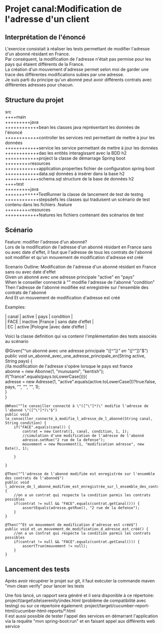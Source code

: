 # Projet canal:Modification de l'adresse d'un client
 
## Interprétation de l'énoncé
L'exercice consistait à réaliser les tests permettant de modifier l'adresse d'un abonné résidant en France.  
Par conséquent, la modification de l'adresse n'était pas permise pour les pays qui étaient différents de la France.  
La création d'un mouvement d'adresse permet selon moi de garder une trace des différentes modifications subies par une adresse.  
Je suis parti du principe qu'un abonné peut avoir différents contrats avec différentes adresses pour chacun.    

## Structure du projet
src  
++++main  
+++++++++java  
++++++++++++bean       les classes java représentant les données de l'énoncé  
++++++++++++controller les services rest permettant de mettre à jour les données  
++++++++++++service    les service permettant de mettre à jour les données  
++++++++++++dao        les entités interagissant avec la BDD h2  
++++++++++++project    la classe de démarrage Spring boot  
+++++++++resources  
++++++++++++application.properties  fichier de configuration spring boot  
++++++++++++data.sql                données à insérer dans la base h2  
++++++++++++schema.sql              structure de la base de données h2  
++++test  
+++++++++java  
++++++++++++TestRunner     la classe de lancement de test de testng  
++++++++++++stepsdefs      les classes qui traduisent un scénario de test contenu dans les fichiers .feature  
+++++++++resources  
++++++++++++features       les fichiers contenant des scénarios de test  
			
## Scénario

Feature: modifier l'adresse d'un abonné?  
Lors de la modification de l'adresse d'un abonné résidant en France sans ou avec date d'effet, il faut que l'adresse de tous les contrats de l'abonné soit modifier et qu'un mouvement de modification d'adresse est créé  

Scenario Outline: Modification de l'adresse d'un abonné résidant en France sans ou avec date d'effet  
Given un abonné avec une adresse principale "active" en "pays"  
When le conseiller connecté à "<canal>" modifie l'adresse de l'abonné "condition"  
Then l'adresse de l'abonné modifiée est enregistrée sur l'ensemble des contrats de l'abonné  
And Et un mouvement de modification d'adresse est créé  
	

Examples:  

| canal | active   | pays   | condition         |  
| FACE  | inactive |France  | sans date d’effet |  
| EC    | active   |Pologne |avec date d’effet 	|  

Voici la classe definition qui va contenir l'implémentation des tests associés au scénario  

@Given("^un abonné avec une adresse principale \"([^\"]*)\" en \"([^\"]*)\"$")  
	public void un_abonné_avec_une_adresse_principale_en(String active, String pays) {  
		//la modification de l'adresse s'opère lorsque le pays est france  
		abonne = new Abonne(1, "munusami", "kentish");  
		if("france".equals(pays.toLowerCase())){  
			adresse = new Adresse(1, "active".equals(active.toLowerCase())?true:false, pays, "", "", "", 1);  
		}  
	}  

	@When("^le conseiller connecté à \"([^\"]*)\" modifie l'adresse de l'abonné \"([^\"]*)\"$")  
	public void le_conseiller_connecté_à_modifie_l_adresse_de_l_abonné(String canal, String condition) {  
		if("FACE".equals(canal)) {  
			contrat = new Contrat(1, canal, condition, 1, 1);  
			//simulation d'une modification de l'adresse de l'abonné  
			adresse.setRue("2 rue de la defense");  
			mouvement = new Mouvement(1, "modification adresse", new Date(), 1);  
			
		}  
	    
	}  

	@Then("^l'adresse de l'abonné modifiée est enregistrée sur l'ensemble des contrats de l'abonné$")  
	public void l_adresse_de_l_abonné_modifiée_est_enregistrée_sur_l_ensemble_des_contrats_de_l_abonné() {  
		//on a un contrat qui respecte la condition parmis les contrats possibles  
		if(contrat != null && "FACE".equals(contrat.getCanal())) {  
			assertEquals(adresse.getRue(), "2 rue de la defense");  
		}  
	}  

	@Then("^Et un mouvement de modification d'adresse est créé$")  
	public void et_un_mouvement_de_modification_d_adresse_est_créé() {  
		//on a un contrat qui respecte la condition parmis les contrats possibles  
		if(contrat != null && "FACE".equals(contrat.getCanal())) {  
			assertTrue(mouvement != null);  
		}  
	}  

## Lancement des tests
Après avoir récupérer le projet sur git, il faut exécuter la commande maven "mvn clean verify" pour lancer les tests  

Une fois lancé, un rapport sera généré et il sera disponible à ce répertoire: project\target\site\serenity\index.html (problème de compatibilité avec testng) ou sur ce répertoire également: project/target/cucumber-report-html/cucumber-html-reports/*.html  
Il est aussi possible de tester l'appel des services en démarrant l'application via la requête "mvn spring-boot:run" et en faisant appel aux différents web service  
